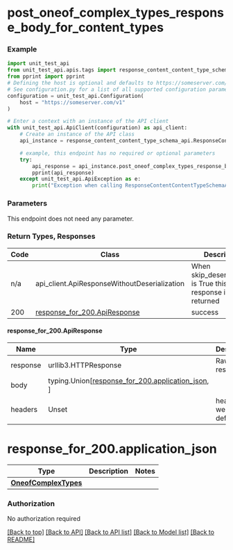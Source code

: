<a name="top"></a>
# **post_oneof_complex_types_response_body_for_content_types**
<a name="post_oneof_complex_types_response_body_for_content_types"></a>


### Example

```python
import unit_test_api
from unit_test_api.apis.tags import response_content_content_type_schema_api
from pprint import pprint
# Defining the host is optional and defaults to https://someserver.com/v1
# See configuration.py for a list of all supported configuration parameters.
configuration = unit_test_api.Configuration(
    host = "https://someserver.com/v1"
)

# Enter a context with an instance of the API client
with unit_test_api.ApiClient(configuration) as api_client:
    # Create an instance of the API class
    api_instance = response_content_content_type_schema_api.ResponseContentContentTypeSchemaApi(api_client)

    # example, this endpoint has no required or optional parameters
    try:
        api_response = api_instance.post_oneof_complex_types_response_body_for_content_types()
        pprint(api_response)
    except unit_test_api.ApiException as e:
        print("Exception when calling ResponseContentContentTypeSchemaApi->post_oneof_complex_types_response_body_for_content_types: %s\n" % e)
```
### Parameters
This endpoint does not need any parameter.

### Return Types, Responses

Code | Class | Description
------------- | ------------- | -------------
n/a | api_client.ApiResponseWithoutDeserialization | When skip_deserialization is True this response is returned
200 | [response_for_200.ApiResponse](#response_for_200.ApiResponse) | success

#### <a id="response_for_200.ApiResponse" >response_for_200.ApiResponse</a>
Name | Type | Description  | Notes
------------- | ------------- | ------------- | -------------
response | urllib3.HTTPResponse | Raw response |
body | typing.Union[[response_for_200.application_json](#response_for_200.application_json), ] |  |
headers | Unset | headers were not defined |

# <a id="response_for_200.application_json" >response_for_200.application_json</a>
Type | Description  | Notes
------------- | ------------- | -------------
[**OneofComplexTypes**](../../../components/schema/oneof_complex_types.OneofComplexTypes.md) |  | 


### Authorization

No authorization required

[[Back to top]](#top) [[Back to API]](../ResponseContentContentTypeSchemaApi.md) [[Back to API list]](../../../../README.md#documentation-for-api-endpoints) [[Back to Model list]](../../../../README.md#documentation-for-models) [[Back to README]](../../../../README.md)

